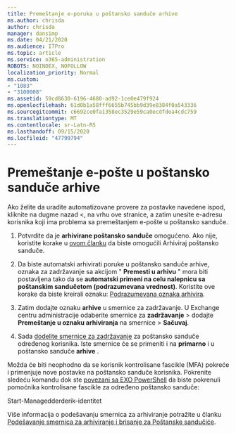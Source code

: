 ```yaml
---
title: Premeštanje e-poruka u poštansko sanduče arhive
ms.author: chrisda
author: chrisda
manager: dansimp
ms.date: 04/21/2020
ms.audience: ITPro
ms.topic: article
ms.service: o365-administration
ROBOTS: NOINDEX, NOFOLLOW
localization_priority: Normal
ms.custom:
- "1083"
- "3100008"
ms.assetid: 59cd8630-6196-4680-ad92-1ce0e479f924
ms.openlocfilehash: 61d0b1a58fff6655b745bb9d39e8384f0a543336
ms.sourcegitcommit: c6692ce0fa1358ec3529e59ca0ecdfdea4cdc759
ms.translationtype: MT
ms.contentlocale: sr-Latn-RS
ms.lasthandoff: 09/15/2020
ms.locfileid: "47799794"
---
```

# <a name="move-email-to-the-archive-mailbox"></a>Premeštanje e-pošte u poštansko sanduče arhive

Ako želite da uradite automatizovane provere za postavke navedene ispod, kliknite na dugme nazad <, na vrhu ove stranice, a zatim unesite e-adresu korisnika koji ima problema sa premeštanjem e-pošte u poštansko sanduče.

1. Potvrdite da je **arhivirane poštansko sanduče** omogućeno. Ako nije, koristite korake u [ovom članku](https://docs.microsoft.com/microsoft-365/compliance/enable-archive-mailboxes) da biste omogućili Arhiviraj poštansko sanduče.

2. Da biste automatski arhivirati poruke u poštansko sanduče arhive, oznaka za zadržavanje sa akcijom " **Premesti u arhivu** " mora biti postavljena tako da se **automatski primeni na celu nalepnicu sa poštanskim sandučetom (podrazumevana vrednost)**. Koristite ove korake da biste kreirali oznaku: [Podrazumevana oznaka arhivira](https://docs.microsoft.com/microsoft-365/compliance/set-up-an-archive-and-deletion-policy-for-mailboxes#create-a-custom-archive-default-policy-tag).

3. Zatim dodajte oznaku **arhive** u smernice za zadržavanje. U Exchange centru administracije odaberite smernice za **zadržavanje** > dodajte **Premeštanje u oznaku arhiviranja** na smernice > **Sačuvaj**.

4. Sada [dodelite smernice za zadržavanje](https://docs.microsoft.com/exchange/security-and-compliance/messaging-records-management/apply-retention-policy) za poštansko sanduče određenog korisnika. Iste smernice će se primeniti i na **primarno** i u poštansko sanduče **arhive** .

Možda će biti neophodno da se korisnik kontrolisane fascikle (MFA) pokreće i primenjuje nove postavke na poštansko sanduče korisnika. Pokrenite sledeću komandu dok ste [povezani sa EXO PowerShell](https://docs.microsoft.com/powershell/exchange/exchange-online/connect-to-exchange-online-powershell/connect-to-exchange-online-powershell?view=exchange-ps) da biste pokrenuli pomoćnika kontrolisane fascikle za određeno poštansko sanduče:
  
Start-Managedderderik-identitet <name of the mailbox>

Više informacija o podešavanju smernica za arhiviranje potražite u članku [Podešavanje smernica za arhiviranje i brisanje za Poštanske sandučiće](https://docs.microsoft.com/microsoft-365/compliance/set-up-an-archive-and-deletion-policy-for-mailboxes#step-1-enable-archive-mailboxes-for-users).
  